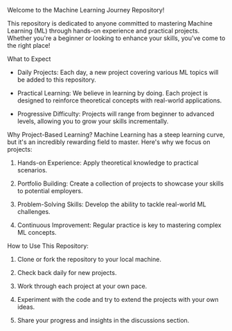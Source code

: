 Welcome to the Machine Learning Journey Repository!


This repository is dedicated to anyone committed to mastering Machine Learning (ML) through hands-on experience and practical projects. Whether you're a beginner or looking to enhance your skills, you've come to the right place!




What to Expect

- Daily Projects: Each day, a new project covering various ML topics will be added to this repository.

- Practical Learning: We believe in learning by doing. Each project is designed to reinforce theoretical concepts with real-world applications.

- Progressive Difficulty: Projects will range from beginner to advanced levels, allowing you to grow your skills incrementally.





Why Project-Based Learning?
Machine Learning has a steep learning curve, but it's an incredibly rewarding field to master. Here's why we focus on projects:

1. Hands-on Experience: Apply theoretical knowledge to practical scenarios.

2. Portfolio Building: Create a collection of projects to showcase your skills to potential employers.

3. Problem-Solving Skills: Develop the ability to tackle real-world ML challenges.

4. Continuous Improvement: Regular practice is key to mastering complex ML concepts.






How to Use This Repository: 

1. Clone or fork the repository to your local machine.

2. Check back daily for new projects.

3. Work through each project at your own pace.

4. Experiment with the code and try to extend the projects with your own ideas.

5. Share your progress and insights in the discussions section.


